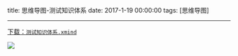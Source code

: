 title: 思维导图-测试知识体系
date: 2017-1-19 00:00:00
tags: [思维导图]


---
[下载：`测试知识体系.xmind`](https://github.com/liuxiang/xmind)

![](http://ll-blog.oss-cn-hangzhou.aliyuncs.com/17-1-19/64446147-file_1484818545403_2d30.png)
 
